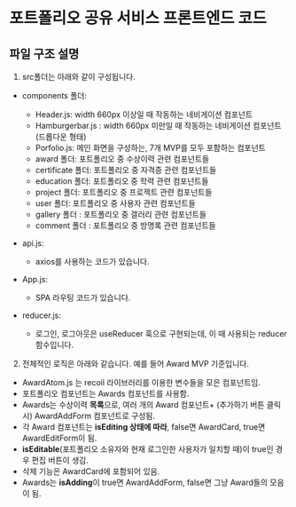 # 포트폴리오 공유 서비스 프론트엔드 코드

## 파일 구조 설명

1. src폴더는 아래와 같이 구성됩니다.

- components 폴더:

  - Header.js: width 660px 이상일 때 작동하는 네비게이션 컴포넌트
  - Hamburgerbar.js : width 660px 미만일 때 작동하는 네비게이션 컴포넌트(드롭다운 형태)
  - Porfolio.js: 메인 화면을 구성하는, 7개 MVP를 모두 포함하는 컴포넌트
  - award 폴더: 포트폴리오 중 수상이력 관련 컴포넌트들
  - certificate 폴더: 포트폴리오 중 자격증 관련 컴포넌트들
  - education 폴더: 포트폴리오 중 학력 관련 컴포넌트들
  - project 폴더: 포트폴리오 중 프로젝트 관련 컴포넌트들
  - user 폴더: 포트폴리오 중 사용자 관련 컴포넌트들
  - gallery 폴더 : 포트폴리오 중 갤러리 관련 컴포넌트들
  - comment 폴더 : 포트폴리오 중 방명록 관련 컴포넌트들

- api.js:
  - axios를 사용하는 코드가 있습니다.
- App.js:
  - SPA 라우팅 코드가 있습니다.
- reducer.js:
  - 로그인, 로그아웃은 useReducer 훅으로 구현되는데, 이 때 사용되는 reducer 함수입니다.

2. 전체적인 로직은 아래와 같습니다. 예를 들어 Award MVP 기준입니다.
- AwardAtom.js 는 recoil 라이브러리를 이용한 변수들을 모은 컴포넌트임.
- 포트폴리오 컴포넌트는 Awards 컴포넌트를 사용함.
- Awards는 수상이력 **목록**으로, 여러 개의 Award 컴포넌트+ (추가하기 버튼 클릭 시) AwardAddForm 컴포넌트로 구성됨.
- 각 Award 컴포넌트는 **isEditing 상태에 따라**, false면 AwardCard, true면 AwardEditForm이 됨.
- **isEditable**(포트폴리오 소유자와 현재 로그인한 사용자가 일치할 때)이 true인 경우 편집 버튼이 생김.
- 삭제 기능은 AwardCard에 포함되어 있음.
- Awards는 **isAdding**이 true면 AwardAddForm, false면 그냥 Award들의 모음이 됨.
